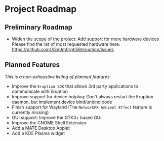 # Project Roadmap

## Preliminary Roadmap

* Widen the scope of the project: Add support for more hardware devices
  Please find the list of most requested hardware here: https://github.com/X3n0m0rph59/eruption/issues

## Planned Features

_This is a non-exhaustive listing of planned features:_

* Improve the `Eruption SDK` that allows 3rd party applications to communicate with Eruption
* Improve support for device hotplug: Don't always restart the Eruption daemon, but implement device bind/unbind code
* Finish support for Wayland (The `NetworkFX Ambient Effect` feature is currently missing)
* GUI support: Improve the GTK3+ based GUI
* Improve the GNOME Shell Extension
* Add a MATE Desktop Applet
* Add a KDE Plasma widget
